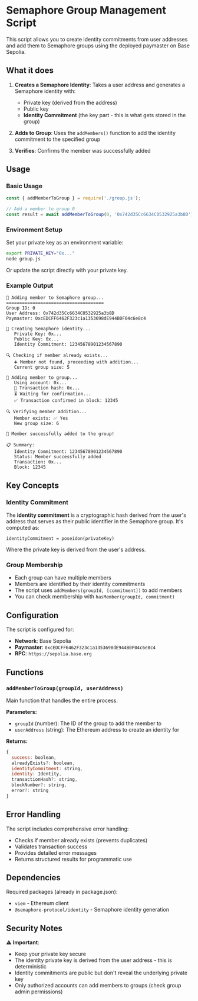 # Semaphore Group Management Script

This script allows you to create identity commitments from user addresses and add them to Semaphore groups using the deployed paymaster on Base Sepolia.

## What it does

1. **Creates a Semaphore Identity**: Takes a user address and generates a Semaphore identity with:
   - Private key (derived from the address)
   - Public key 
   - **Identity Commitment** (the key part - this is what gets stored in the group)

2. **Adds to Group**: Uses the `addMembers()` function to add the identity commitment to the specified group

3. **Verifies**: Confirms the member was successfully added

## Usage

### Basic Usage

```javascript
const { addMemberToGroup } = require('./group.js');

// Add a member to group 0
const result = await addMemberToGroup(0, '0x742d35Cc6634C0532925a3b8D');
```

### Environment Setup

Set your private key as an environment variable:

```bash
export PRIVATE_KEY="0x..."
node group.js
```

Or update the script directly with your private key.

### Example Output

```
🚀 Adding member to Semaphore group...
=====================================
Group ID: 0
User Address: 0x742d35Cc6634C0532925a3b8D
Paymaster: 0xcEDCFF6462F323c1a1353698dE944B0F04c6e8c4

🔑 Creating Semaphore identity...
   Private Key: 0x...
   Public Key: 0x...
   Identity Commitment: 12345678901234567890

🔍 Checking if member already exists...
   ➕ Member not found, proceeding with addition...
   Current group size: 5

🎯 Adding member to group...
   Using account: 0x...
   📝 Transaction hash: 0x...
   ⏳ Waiting for confirmation...
   ✅ Transaction confirmed in block: 12345

🔍 Verifying member addition...
   Member exists: ✅ Yes
   New group size: 6

🎉 Member successfully added to the group!

📋 Summary:
   Identity Commitment: 12345678901234567890
   Status: Member successfully added
   Transaction: 0x...
   Block: 12345
```

## Key Concepts

### Identity Commitment
The **identity commitment** is a cryptographic hash derived from the user's address that serves as their public identifier in the Semaphore group. It's computed as:

```
identityCommitment = poseidon(privateKey)
```

Where the private key is derived from the user's address.

### Group Membership
- Each group can have multiple members
- Members are identified by their identity commitments
- The script uses `addMembers(groupId, [commitment])` to add members
- You can check membership with `hasMember(groupId, commitment)`

## Configuration

The script is configured for:
- **Network**: Base Sepolia
- **Paymaster**: `0xcEDCFF6462F323c1a1353698dE944B0F04c6e8c4`
- **RPC**: `https://sepolia.base.org`

## Functions

### `addMemberToGroup(groupId, userAddress)`
Main function that handles the entire process.

**Parameters:**
- `groupId` (number): The ID of the group to add the member to
- `userAddress` (string): The Ethereum address to create an identity for

**Returns:**
```javascript
{
  success: boolean,
  alreadyExists?: boolean,
  identityCommitment: string,
  identity: Identity,
  transactionHash?: string,
  blockNumber?: string,
  error?: string
}
```

## Error Handling

The script includes comprehensive error handling:
- Checks if member already exists (prevents duplicates)
- Validates transaction success
- Provides detailed error messages
- Returns structured results for programmatic use

## Dependencies

Required packages (already in package.json):
- `viem` - Ethereum client
- `@semaphore-protocol/identity` - Semaphore identity generation

## Security Notes

⚠️ **Important**: 
- Keep your private key secure
- The identity private key is derived from the user address - this is deterministic
- Identity commitments are public but don't reveal the underlying private key
- Only authorized accounts can add members to groups (check group admin permissions) 